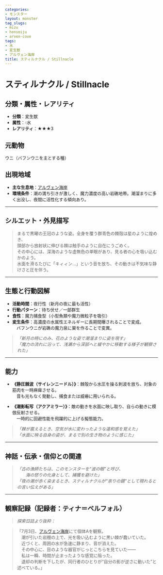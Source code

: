 ```yaml
---
categories:
- モンスター
layout: monster
tag_slugs:
- mizu
- henseiju
- arven-cove
tags:
- 水
- 変生獣
- アルヴェン海岸
title: スティルナクル / Stillnacle
---
```


# スティルナクル / Stillnacle

## 分類・属性・レアリティ

* **分類**：変生獣  
* **属性**：💧水  
* **レアリティ**：★★★3

## 元動物

ウニ（バフンウニを主とする種）

## 出現地域

* **主な生息地**：[アルヴェン海岸](../place/arven_cove.md)
* **環境条件**：潮の満ち引きが激しく、魔力濃度の高い岩礁地帯。潮溜まりに多く出没し、夜間に活性化する傾向あり。

---

## シルエット・外見描写

> まるで黒曜の王冠のような姿。全身を覆う群青色の棘殻は星のように煌めき、  
> 頭部から放射状に伸びる棘は触手のように自在にうごめく。  
> その中心には、深海のような虚無色の単眼があり、見る者の心を吸い込むかのよう。  
> 水面を滑るたびに「キィィン…」という音を放ち、その動きは不気味な静けさと圧を伴う。

---

## 生態と行動図解

* **活動時間**：夜行性（新月の夜に最も活性）
* **行動パターン**：待ち伏せ／一部群生
* **食性**：魔力捕食型（小型魚類や魔力微粒子を吸引）
* **変生条件**：高濃度の水属性エネルギーに長期間曝されることで変成。  
　バフンウニが岩礁の魔力泉に巣を作ることで変異。

> *「新月の時にのみ、花のような姿で潮溜まりに姿を現す」*  
> *「魔力の流れに沿って、浅瀬から深部へと緩やかに移動する様子が観察された」*

---

## 能力

* **《静圧棘波（サイレンニードル）》**：棘殻から水圧を操る刺波を放ち、対象の筋肉を一時麻痺させる。  
　音も光もなく発動し、捕食または威嚇に用いられる。

* **《潮影転写（アクアミラー）》**：敵の動きを水面に映し取り、自らの動きに模倣反射させる。  
　一時的に回避性能を飛躍的に上げる擬態能力。

> *「棘が震えるとき、空気が水に変わったような違和感を覚えた」*  
> *「水面に映る自身の姿が、まるで別の生き物のように感じた」*

---

## 神話・伝承・信仰との関連

> *「古の漁師たちは、このモンスターを“波の眼”と呼び、  
　　海の怒りの化身として、捕獲を避けた」*  
> *「夜の潮が赤く染まるとき、スティルナクルが“祟りの鏡”として現れるとの言い伝えがある」*

---

## 観察記録（記録者：ティナ＝ベルフォル）

> *探索日誌より抜粋：*

> 「7月3日、[アルヴェン海岸](../place/arven_cove.md)にて個体Aを観察。  
　潮が引いた岩棚の上で、光を吸い込むように黒い棘が蠢いていた。  
　近づくと、周囲の水が急速に静まり、音が消えた。  
　その中心に、目のような器官がじっとこちらを見ていた――  
　私は一瞬、時間が止まったような感覚に陥った。  
　退却の判断を下したが、同行者のひとりが“自分の影が逆さに動いた”と述べている。」